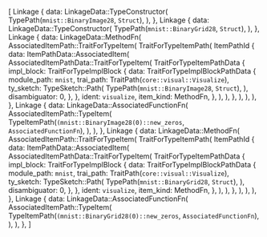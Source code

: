 [
    Linkage {
        data: LinkageData::TypeConstructor(
            TypePath(`mnist::BinaryImage28`, `Struct`),
        ),
    },
    Linkage {
        data: LinkageData::TypeConstructor(
            TypePath(`mnist::BinaryGrid28`, `Struct`),
        ),
    },
    Linkage {
        data: LinkageData::MethodFn(
            AssociatedItemPath::TraitForTypeItem(
                TraitForTypeItemPath(
                    ItemPathId {
                        data: ItemPathData::AssociatedItem(
                            AssociatedItemPathData::TraitForTypeItem(
                                TraitForTypeItemPathData {
                                    impl_block: TraitForTypeImplBlock {
                                        data: TraitForTypeImplBlockPathData {
                                            module_path: `mnist`,
                                            trai_path: TraitPath(`core::visual::Visualize`),
                                            ty_sketch: TypeSketch::Path(
                                                TypePath(`mnist::BinaryImage28`, `Struct`),
                                            ),
                                            disambiguator: 0,
                                        },
                                    },
                                    ident: `visualize`,
                                    item_kind: MethodFn,
                                },
                            ),
                        ),
                    },
                ),
            ),
        ),
    },
    Linkage {
        data: LinkageData::AssociatedFunctionFn(
            AssociatedItemPath::TypeItem(
                TypeItemPath(`(mnist::BinaryImage28(0)::new_zeros`, `AssociatedFunctionFn`),
            ),
        ),
    },
    Linkage {
        data: LinkageData::MethodFn(
            AssociatedItemPath::TraitForTypeItem(
                TraitForTypeItemPath(
                    ItemPathId {
                        data: ItemPathData::AssociatedItem(
                            AssociatedItemPathData::TraitForTypeItem(
                                TraitForTypeItemPathData {
                                    impl_block: TraitForTypeImplBlock {
                                        data: TraitForTypeImplBlockPathData {
                                            module_path: `mnist`,
                                            trai_path: TraitPath(`core::visual::Visualize`),
                                            ty_sketch: TypeSketch::Path(
                                                TypePath(`mnist::BinaryGrid28`, `Struct`),
                                            ),
                                            disambiguator: 0,
                                        },
                                    },
                                    ident: `visualize`,
                                    item_kind: MethodFn,
                                },
                            ),
                        ),
                    },
                ),
            ),
        ),
    },
    Linkage {
        data: LinkageData::AssociatedFunctionFn(
            AssociatedItemPath::TypeItem(
                TypeItemPath(`(mnist::BinaryGrid28(0)::new_zeros`, `AssociatedFunctionFn`),
            ),
        ),
    },
]